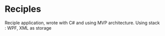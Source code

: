 # Reciples
Reciple application, wrote with C# and using MVP architecture. Using stack : WPF, XML as storage
